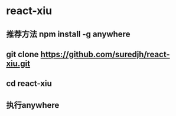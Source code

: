 # react-xiu

## 推荐方法  npm install -g anywhere

## git clone https://github.com/suredjh/react-xiu.git

## cd react-xiu 
## 执行anywhere
